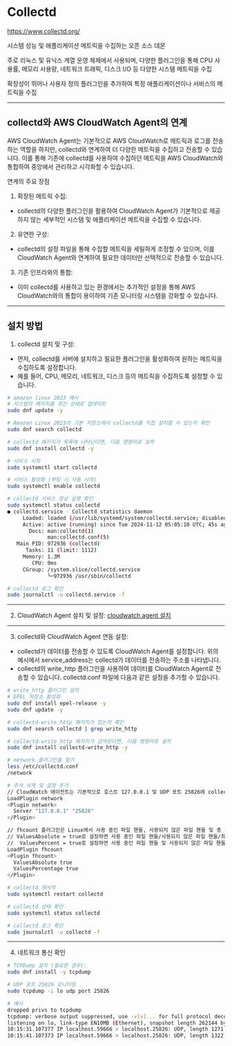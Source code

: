 # Collectd

https://www.collectd.org/

시스템 성능 및 애플리케이션 메트릭을 수집하는 오픈 소스 데몬

주로 리눅스 및 유닉스 계열 운영 체제에서 사용되며, 다양한 플러그인을 통해 CPU 사용률, 메모리 사용량, 네트워크 트래픽, 디스크 I/O 등 다양한 시스템 메트릭을 수집

확장성이 뛰어나 사용자 정의 플러그인을 추가하여 특정 애플리케이션이나 서비스의 메트릭을 수집

----

## collectd와 AWS CloudWatch Agent의 연계

AWS CloudWatch Agent는 기본적으로 AWS CloudWatch로 메트릭과 로그를 전송하는 역할을 하지만, collectd와 연계하여 더 다양한 메트릭을 수집하고 전송할 수 있습니다. 이를 통해 기존에 collectd를 사용하여 수집하던 메트릭을 AWS CloudWatch와 통합하여 중앙에서 관리하고 시각화할 수 있습니다.

연계의 주요 장점

1.	확장된 메트릭 수집:
-	collectd의 다양한 플러그인을 활용하여 CloudWatch Agent가 기본적으로 제공하지 않는 세부적인 시스템 및 애플리케이션 메트릭을 수집할 수 있습니다.
2.	유연한 구성:
-	collectd의 설정 파일을 통해 수집할 메트릭을 세밀하게 조정할 수 있으며, 이를 CloudWatch Agent와 연계하여 필요한 데이터만 선택적으로 전송할 수 있습니다.
3.	기존 인프라와의 통합:
-	이미 collectd를 사용하고 있는 환경에서는 추가적인 설정을 통해 AWS CloudWatch와의 통합이 용이하여 기존 모니터링 시스템을 강화할 수 있습니다.

------

## 설치 방법

1.	collectd 설치 및 구성:
-	먼저, collectd를 서버에 설치하고 필요한 플러그인을 활성화하여 원하는 메트릭을 수집하도록 설정합니다.
-	예를 들어, CPU, 메모리, 네트워크, 디스크 등의 메트릭을 수집하도록 설정할 수 있습니다.
```sh
# amazon linux 2023 예시
# 시스템의 패키지를 최신 상태로 업데이트
sudo dnf update -y

# Amazon Linux 2023의 기본 저장소에서 collectd를 직접 설치할 수 있는지 확인
sudo dnf search collectd

# collectd 패키지가 목록에 나타난다면, 다음 명령어로 설치
sudo dnf install collectd -y

# 서비스 시작
sudo systemctl start collectd

# 서비스 활성화 (부팅 시 자동 시작)
sudo systemctl enable collectd

# collectd 서비스 정상 실행 확인
sudo systemctl status collectd
● collectd.service - Collectd statistics daemon
     Loaded: loaded (/usr/lib/systemd/system/collectd.service; disabled; preset: disabled)
     Active: active (running) since Tue 2024-11-12 05:05:10 UTC; 45s ago
       Docs: man:collectd(1)
             man:collectd.conf(5)
   Main PID: 972936 (collectd)
      Tasks: 11 (limit: 1112)
     Memory: 1.3M
        CPU: 9ms
     CGroup: /system.slice/collectd.service
             └─972936 /usr/sbin/collectd

# collectd 로그 확인
sudo journalctl -u collectd.service -f
```

------

2.	CloudWatch Agent 설치 및 설정:
[cloudwatch agent 설치](../../AWS/Amazon%20Logging/CloudWatch%20기본.md)

------

3.	collectd와 CloudWatch Agent 연동 설정:
-	collectd가 데이터를 전송할 수 있도록 CloudWatch Agent를 설정합니다. 위의 예시에서 service_address는 collectd가 데이터를 전송하는 주소를 나타냅니다.
-	collectd의 write_http 플러그인을 사용하여 데이터를 CloudWatch Agent로 전송할 수 있습니다. collectd.conf 파일에 다음과 같은 설정을 추가할 수 있습니다.

```sh
# write_http 플러그인 설치
# EPEL 저장소 활성화
sudo dnf install epel-release -y
sudo dnf update -y

# collectd-write_http 패키지가 있는지 확인
sudo dnf search collectd | grep write_http

# collectd-write_http 패키지가 검색된다면, 다음 명령어로 설치
sudo dnf install collectd-write_http -y

# network 플러그인을 찾기
less /etc/collectd.conf
/network

# 주석 삭제 및 설정 추가
// CloudWatch 에이전트는 기본적으로 호스트 127.0.0.1 및 UDP 포트 25826에 collectd 서버를 띄워서 데이터를 수집
LoadPlugin network
<Plugin network>
  Server "127.0.0.1" "25826"
</Plugin>

// fhcount 플러그인은 Linux에서 사용 중인 파일 핸들, 사용되지 않은 파일 핸들 및 총 파일 핸들 수에 대한 통계 정보를 제공
// ValuesAbsolute = true로 설정하면 사용 중인 파일 핸들/사용되지 않은 파일 핸들/최대 값에 대한 3개의 지표를 생성합니다.
//  ValuesPercent = true로 설정하면 사용 중인 파일 핸들 및 사용되지 않은 파일 핸들의 백분율에 대한 2개의 지표를 생성합니다.
LoadPlugin fhcount
<Plugin fhcount>
  ValuesAbsolute true
  ValuesPercentage true
</Plugin>

# collectd 재시작
sudo systemctl restart collectd

# collectd 상태 확인
sudo systemctl status collectd

# collectd 로그 확인
sudo journalctl -u collectd -f
```
-------

4. 네트워크 통신 확인

```sh
# TCPDump 설치 (필요한 경우):
sudo dnf install -y tcpdump

# UDP 포트 25826 모니터링
sudo tcpdump -i lo udp port 25826

# 예시
dropped privs to tcpdump
tcpdump: verbose output suppressed, use -v[v]... for full protocol decode
listening on lo, link-type EN10MB (Ethernet), snapshot length 262144 bytes
10:15:31.107377 IP localhost.59666 > localhost.25826: UDP, length 1271
10:15:41.107373 IP localhost.59666 > localhost.25826: UDP, length 1322
```